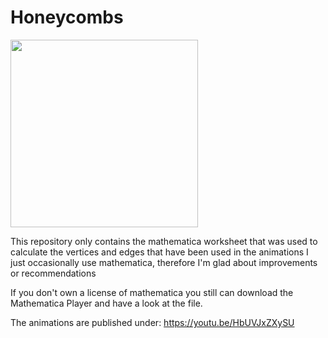 # Honeycombs

<img src="https://www.dropbox.com/s/ce9rqbmct6oaf5n/honeycombs.jpg?dl=0" width="300">

This repository only contains the mathematica worksheet that was used to calculate the vertices and edges that have been used in the animations
I just occasionally use mathematica, therefore I'm glad about improvements or recommendations

If you don't own a license of mathematica you still can download the Mathematica Player and have a look at the file. 

The animations are published under:
https://youtu.be/HbUVJxZXySU
